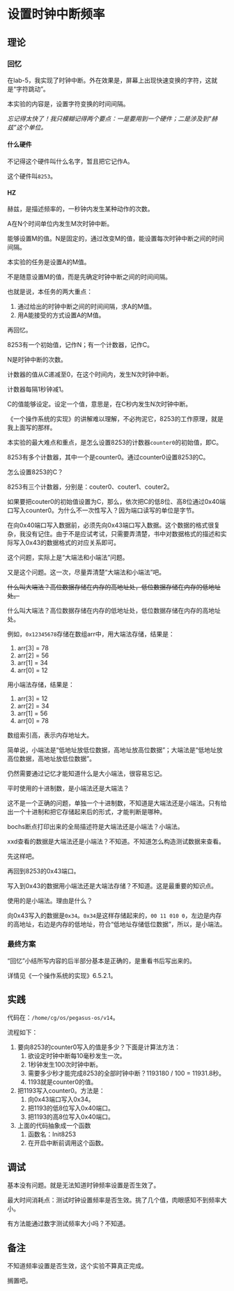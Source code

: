 # 设置时钟中断频率

## 理论

### 回忆

在lab-5，我实现了时钟中断。外在效果是，屏幕上出现快速变换的字符，这就是“字符跳动”。

本实验的内容是，设置字符变换的时间间隔。

*忘记得太快了！我只模糊记得两个要点：一是要用到一个硬件；二是涉及到“赫兹”这个单位。*

#### 什么硬件

不记得这个硬件叫什么名字，暂且把它记作A。

这个硬件叫`8253`。

#### HZ

赫兹，是描述频率的，一秒钟内发生某种动作的次数。

A在N个时间单位内发生M次时钟中断。

能够设置M的值。N是固定的，通过改变M的值，能设置每次时钟中断之间的时间间隔。

本实验的任务是设置A的M值。

不是随意设置M的值，而是先确定时钟中断之间的时间间隔。

也就是说，本任务的两大重点：

1. 通过给出的时钟中断之间的时间间隔，求A的M值。
2. 用A能接受的方式设置A的M值。

再回忆。

8253有一个初始值，记作N；有一个计数器，记作C。

N是时钟中断的次数。

计数器的值从C递减至0，在这个时间内，发生N次时钟中断。

计数器每隔1秒钟减1。

C的值能够设定。设定一个值，意思是，在C秒内发生N次时钟中断。

《一个操作系统的实现》的讲解难以理解，不必拘泥它，8253的工作原理，就是我上面写的那样。

本实验的最大难点和重点，是怎么设置8253的计数器`counter0`的初始值，即C。

8253有多个计数器，其中一个是counter0。通过counter0设置8253的C。

怎么设置8253的C？

8253有三个计数器，分别是：couter0、couter1、couter2。

如果要把couter0的初始值设置为C，那么，依次把C的低8位、高8位通过0x40端口写入counter0。为什么不一次性写入？因为端口读写的单位是字节。

在向0x40端口写入数据前，必须先向0x43端口写入数据。这个数据的格式很复杂，我没有记住。由于不是应试考试，只需要弄清楚，书中对数据格式的描述和实际写入0x43的数据格式的对应关系即可。

这个问题，实际上是“大端法和小端法”问题。

又是这个问题。这一次，尽量弄清楚“大端法和小端法”吧。

~~什么叫大端法？高位数据存储在内存的高地址处，低位数据存储在内存的低地址处。~~

什么叫大端法？高位数据存储在内存的低地址处，低位数据存储在内存的高地址处。

例如，`0x12345678`存储在数组arr中，用大端法存储，结果是：

1. arr[3] = 78
2. arr[2] = 56
3. arr[1] = 34
4. arr[0] = 12

用小端法存储，结果是：

1. arr[3] = 12
2. arr[2] = 34
3. arr[1] = 56
4. arr[0] = 78

数组索引高，表示内存地址大。

简单说，小端法是“低地址放低位数据，高地址放高位数据”；大端法是“低地址放高位数据，高地址放低位数据”。

仍然需要通过记忆才能知道什么是大小端法，很容易忘记。

平时使用的十进制数，是小端法还是大端法？

这不是一个正确的问题，单独一个十进制数，不知道是大端法还是小端法。只有给出一个十进制和把它存储起来后的形式，才能判断是哪种。

bochs断点打印出来的全局描述符是大端法还是小端法？小端法。

xxd查看的数据是大端法还是小端法？不知道。不知道怎么构造测试数据来查看。

先这样吧。

再回到8253的0x43端口。

写入到0x43的数据用小端法还是大端法存储？不知道。这是最重要的知识点。

使用的是小端法。理由是什么？

向0x43写入的数据是`0x34`。`0x34`是这样存储起来的，`00 11 010 0`，左边是内存的高地址，右边是内存的低地址，符合“低地址存储低位数据”，所以，是小端法。

### 最终方案

“回忆”小结所写内容的后半部分基本是正确的，是重看书后写出来的。

详情见《一个操作系统的实现》6.5.2.1。

## 实践

代码在：`/home/cg/os/pegasus-os/v14`。

流程如下：

1. 要向8253的counter0写入的值是多少？下面是计算法方法：
   1. 欲设定时钟中断每10毫秒发生一次。
   2. 1秒钟发生100次时钟中断。
   3. 需要多少秒才能完成8253的全部时钟中断？1193180 / 100 = 11931.8秒。
   4. 1193就是counter0的值。
2. 把1193写入counter0。方法是：
   1. 向0x43端口写入0x34。
   2. 把1193的低8位写入0x40端口。
   3. 把1193的高8位写入0x40端口。
3. 上面的代码抽象成一个函数
   1. 函数名：Init8253
   2. 在开启中断前调用这个函数。

## 调试

基本没有问题。就是无法知道时钟频率设置是否生效了。

最大时间消耗点：测试时钟设置频率是否生效。挑了几个值，肉眼感知不到频率大小。

有方法能通过数字测试频率大小吗？不知道。

## 备注

不知道频率设置是否生效，这个实验不算真正完成。

搁置吧。